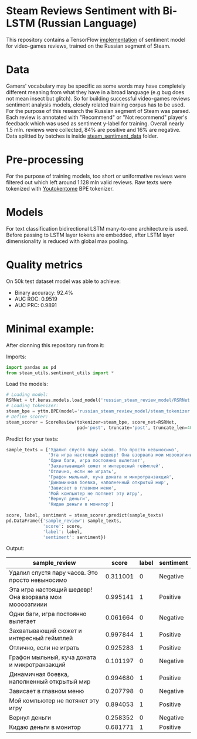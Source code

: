 # Steam Reviews Sentiment with Bi-LSTM (Russian Language)

This repository contains a TensorFlow [implementation](https://github.com/nslyubaykin/steam_reviews_rus/blob/master/steam_reviews.ipynb) of sentiment model for video-games reviews, trained on the Russian segment of Steam.

# Data

Gamers' vocabulary may be specific as some words may have completely different meaning from what they have in a broad language (e.g bug does not mean insect but glitch). So for building successful video-games reviews sentiment analysis models, closely related training corpus has to be used. For the purpose of this research the Russian segment of Steam was parsed. Each review is annotated with "Recommend" or "Not recommend" player's feedback which was used as sentiment y-label for training. Overall nearly 1.5 mln. reviews were collected, 84% are positive and 16% are negative. Data splitted by batches is inside [steam_sentiment_data](https://github.com/nslyubaykin/steam_reviews_rus/tree/master/steam_sentiment_data) folder.

# Pre-processing

For the purpose of training models, too short or uniformative reviews were filtered out which left around 1.128 mln valid reviews. Raw texts were tokenized with [Youtokentome](https://github.com/VKCOM/YouTokenToMe) BPE tokenizer.

# Models

For text classification bidirectional LSTM many-to-one architecture is used. Before passing to LSTM layer tokens are embedded, after LSTM layer dimensionality is reduced with global max pooling.

# Quality metrics

On 50k test dataset model was able to achieve:

- Binary accuracy: 92.4%
- AUC ROC: 0.9519
- AUC PRC: 0.9891

# Minimal example:

After clonning this repository run from it:

Imports:
```python
import pandas as pd
from steam_utils.sentiment_utils import *
```
Load the models:
```python
# Loading model:
RSRNet = tf.keras.models.load_model('russian_steam_review_model/RSRNet.h5')
# Loading tokenizer:
steam_bpe = yttm.BPE(model='russian_steam_review_model/steam_tokenizer.model')
# Define scorer:
steam_scorer = ScoreReview(tokenizer=steam_bpe, score_net=RSRNet,
                           pad='post', truncate='post', truncate_len=400)
```

Predict for your texts:
```python
sample_texts = ['Удалил спустя пару часов. Это просто невыносимо',
                'Эта игра настоящий шедевр! Она взорвала мои моооозгииии',
                'Одни баги, игра постоянно вылетает',
                'Захватывающий сюжет и интересный геймплей',
                'Отлично, если не играть',
                'Графон мыльный, куча доната и микротранзакций',
                'Динамичная боевка, наполненный открытый мир',
                'Зависает в главном меню',
                'Мой компьютер не потянет эту игру',
                'Вернул деньги',
                'Кидаю деньги в монитор']
                
score, label, sentiment = steam_scorer.predict(sample_texts)
pd.DataFrame({'sample_review': sample_texts,
              'score': score,
              'label': label,
              'sentiment': sentiment})
```
Output:

| sample_review  | score | label  | sentiment |
| ------------- | ------------- | ------------- | ------------- |
| Удалил спустя пару часов. Это просто невыносимо  | 0.311001  | 0 | Negative |
| Эта игра настоящий шедевр! Она взорвала мои моооозгииии  | 0.995141  | 1 | Positive |
| Одни баги, игра постоянно вылетает  | 0.061664  | 0 | Negative |
| Захватывающий сюжет и интересный геймплей  | 0.997844  | 1 | Positive |
| Отлично, если не играть  | 0.925283  | 1 | Positive |
| Графон мыльный, куча доната и микротранзакций  | 0.101197  | 0 | Negative |
| Динамичная боевка, наполненный открытый мир  | 0.994680  | 1 | Positive |
| Зависает в главном меню  | 0.207798  | 0  | Negative |
| Мой компьютер не потянет эту игру  | 0.894053  | 1 | Positive |
| Вернул деньги  | 0.258352  | 0  | Negative |
| Кидаю деньги в монитор  | 0.681771  | 1  | Positive |
